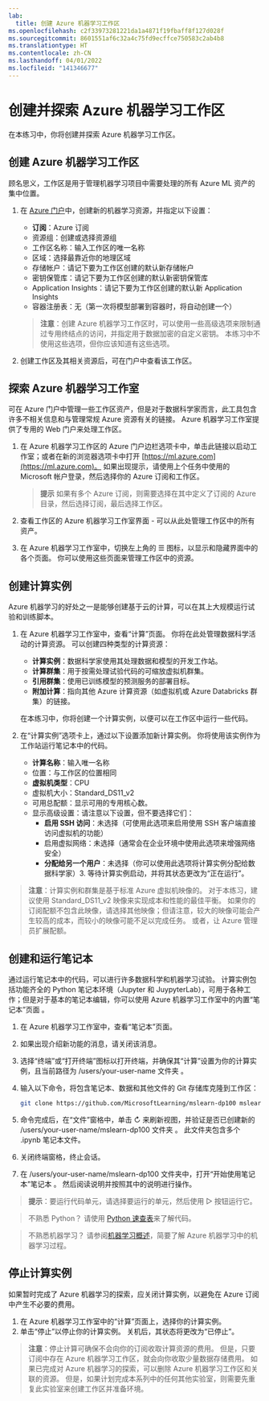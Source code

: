 ```yaml
---
lab:
  title: 创建 Azure 机器学习工作区
ms.openlocfilehash: c2f33973281221da1a4871f19fbaff8f127d028f
ms.sourcegitcommit: 8601551af6c32a4c75fd9ecffce750583c2ab4b8
ms.translationtype: HT
ms.contentlocale: zh-CN
ms.lasthandoff: 04/01/2022
ms.locfileid: "141346677"
---
```

# <a name="create-and-explore-an-azure-machine-learning-workspace"></a>创建并探索 Azure 机器学习工作区

在本练习中，你将创建并探索 Azure 机器学习工作区。

## <a name="create-an-azure-machine-learning-workspace"></a>创建 Azure 机器学习工作区

顾名思义，工作区是用于管理机器学习项目中需要处理的所有 Azure ML 资产的集中位置。

1. 在 [Azure 门户](https://portal.azure.com)中，创建新的机器学习资源，并指定以下设置：

    - **订阅**：Azure 订阅
    - 资源组：创建或选择资源组
    - 工作区名称：输入工作区的唯一名称
    - 区域：选择最靠近你的地理区域
    - 存储帐户：请记下要为工作区创建的默认新存储帐户
    - 密钥保管库：请记下要为工作区创建的默认新密钥保管库
    - Application Insights：请记下要为工作区创建的默认新 Application Insights
    - 容器注册表：无（第一次将模型部署到容器时，将自动创建一个）

    > **注意**：创建 Azure 机器学习工作区时，可以使用一些高级选项来限制通过专用终结点的访问，并指定用于数据加密的自定义密钥。 本练习中不使用这些选项，但你应该知道有这些选项。

2. 创建工作区及其相关资源后，可在门户中查看该工作区。

## <a name="explore-azure-machine-learning-studio"></a>探索 Azure 机器学习工作室

可在 Azure 门户中管理一些工作区资产，但是对于数据科学家而言，此工具包含许多不相关信息和与管理常规 Azure 资源有关的链接。 Azure 机器学习工作室提供了专用的 Web 门户来处理工作区。

1. 在 Azure 机器学习工作区的 Azure 门户边栏选项卡中，单击此链接以启动工作室；或者在新的浏览器选项卡中打开 [https://ml.azure.com](https://ml.azure.com)。 如果出现提示，请使用上个任务中使用的 Microsoft 帐户登录，然后选择你的 Azure 订阅和工作区。

    > **提示** 如果有多个 Azure 订阅，则需要选择在其中定义了订阅的 Azure 目录，然后选择订阅，最后选择工作区。

2. 查看工作区的 Azure 机器学习工作室界面 - 可以从此处管理工作区中的所有资产。
3. 在 Azure 机器学习工作室中，切换左上角的 &#9776; 图标，以显示和隐藏界面中的各个页面。 你可以使用这些页面来管理工作区中的资源。

## <a name="create-a-compute-instance"></a>创建计算实例

Azure 机器学习的好处之一是能够创建基于云的计算，可以在其上大规模运行试验和训练脚本。

1. 在 Azure 机器学习工作室中，查看“计算”页面。 你将在此处管理数据科学活动的计算资源。 可以创建四种类型的计算资源：
    - **计算实例**：数据科学家使用其处理数据和模型的开发工作站。
    - **计算群集**：用于按需处理试验代码的可缩放虚拟机群集。
    - **引用群集**：使用已训练模型的预测服务的部署目标。
    - **附加计算**：指向其他 Azure 计算资源（如虚拟机或 Azure Databricks 群集）的链接。

    在本练习中，你将创建一个计算实例，以便可以在工作区中运行一些代码。

2. 在“计算实例”选项卡上，通过以下设置添加新计算实例。 你将使用该实例作为工作站运行笔记本中的代码。
    - **计算名称**：输入唯一名称
    - 位置：与工作区的位置相同
    - **虚拟机类型**：CPU
    - 虚拟机大小：Standard_DS11_v2
    - 可用总配额：显示可用的专用核心数。
    - 显示高级设置：请注意以下设置，但不要选择它们： 
        - **启用 SSH 访问**：未选择（可使用此选项来启用使用 SSH 客户端直接访问虚拟机的功能）
        - 启用虚拟网络：未选择（通常会在企业环境中使用此选项来增强网络安全）
        - **分配给另一个用户**：未选择（你可以使用此选项将计算实例分配给数据科学家）3. 等待计算实例启动，并将其状态更改为“正在运行”。

> **注意**：计算实例和群集是基于标准 Azure 虚拟机映像的。 对于本练习，建议使用 Standard_DS11_v2 映像来实现成本和性能的最佳平衡。 如果你的订阅配额不包含此映像，请选择其他映像；但请注意，较大的映像可能会产生较高的成本，而较小的映像可能不足以完成任务。 或者，让 Azure 管理员扩展配额。

## <a name="clone-and-run-a-notebook"></a>创建和运行笔记本

通过运行笔记本中的代码，可以进行许多数据科学和机器学习试验。 计算实例包括功能齐全的 Python 笔记本环境（Jupyter 和 JuypyterLab），可用于各种工作；但是对于基本的笔记本编辑，你可以使用 Azure 机器学习工作室中的内置“笔记本”页面 。

1. 在 Azure 机器学习工作室中，查看“笔记本”页面。
2. 如果出现介绍新功能的消息，请关闭该消息。
3. 选择“终端”或“打开终端”图标以打开终端，并确保其“计算”设置为你的计算实例，且当前路径为 /users/your-user-name 文件夹   。
4. 输入以下命令，将包含笔记本、数据和其他文件的 Git 存储库克隆到工作区：

    ```bash
    git clone https://github.com/MicrosoftLearning/mslearn-dp100 mslearn-dp100
    ```

4. 命令完成后，在“文件”窗格中，单击 &#8635; 来刷新视图，并验证是否已创建新的 /users/your-user-name/mslearn-dp100 文件夹  。 此文件夹包含多个 .ipynb 笔记本文件。
5. 关闭终端窗格，终止会话。
6. 在 /users/your-user-name/mslearn-dp100 文件夹中，打开“开始使用笔记本”笔记本 。 然后阅读说明并按照其中的说明进行操作。

> **提示**：要运行代码单元，请选择要运行的单元，然后使用 &#9655; 按钮运行它。 

> 不熟悉 Python？ 请使用 [Python 速查表](cheat-sheets/dp100-cheat-sheet-python.pdf)来了解代码。

> 不熟悉机器学习？ 请参阅[机器学习概述](cheat-sheets/dp100-cheat-sheet-machine-learning.pdf)，简要了解 Azure 机器学习中的机器学习过程。

## <a name="stop-your-compute-instance"></a>停止计算实例

如果暂时完成了 Azure 机器学习的探索，应关闭计算实例，以避免在 Azure 订阅中产生不必要的费用。

1. 在 Azure 机器学习工作室中的“计算”页面上，选择你的计算实例。
2. 单击“停止”以停止你的计算实例。 关机后，其状态将更改为“已停止”。

> **注意**：停止计算可确保不会向你的订阅收取计算资源的费用。 但是，只要订阅中存在 Azure 机器学习工作区，就会向你收取少量数据存储费用。 如果已完成对 Azure 机器学习的探索，可以删除 Azure 机器学习工作区和关联的资源。 但是，如果计划完成本系列中的任何其他实验室，则需要先重复此实验室来创建工作区并准备环境。
